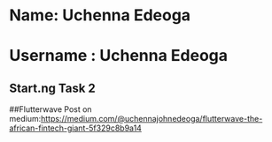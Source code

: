 # Name: Uchenna Edeoga
# Username : Uchenna Edeoga

## Start.ng Task 2

##Flutterwave Post on medium:https://medium.com/@uchennajohnedeoga/flutterwave-the-african-fintech-giant-5f329c8b9a14

##